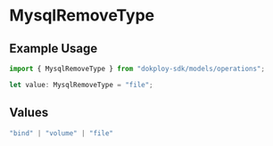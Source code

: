 # MysqlRemoveType

## Example Usage

```typescript
import { MysqlRemoveType } from "dokploy-sdk/models/operations";

let value: MysqlRemoveType = "file";
```

## Values

```typescript
"bind" | "volume" | "file"
```